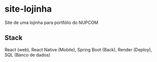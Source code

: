 # site-lojinha
Site de uma lojinha para portfólio do NUPCOM
## Stack
React (web), React Native (Mobile), Spring Boot (Back), Render (Deploy), SQL (Banco de dados)
